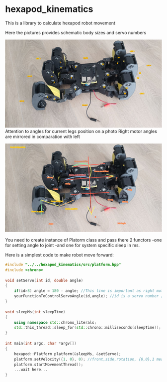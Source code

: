 # hexapod_kinematics
 This is a library to calculate hexapod robot movement

 Here the pictures provides schematic body sizes and servo numbers


![plot](./doc/motor-orders.png)
Attention to angles for current legs position on a photo
Right motor angles are mirrored in comparation with left

![plot](./doc/body.png)



 You need to create instance of Platorm class and pass there 2 functors
 -one for setting angle to joint 
 -and one for system specific sleep in ms.

Here is a simplest code to make robot move forward:
```C++
#include "../../hexapod_kinematics/src/platform.hpp"
#include <chrono>

void setServo(int id, double angle)
{
    if(id>8) angle = 180 - angle; //This line is important as right motors moves mirrored to left
    yourFunctionToControlServoAngle(id,angle); //id is a servo number [0..17], angle is a servo position [0 to 180]
}

void sleepMs(int sleepTime)
{
    using namespace std::chrono_literals;
    std::this_thread::sleep_for(std::chrono::milliseconds(sleepTime));
}

int main(int argc, char *argv[])
{
    hexapod::Platform platform(&sleepMs, &setServo);
    platform.setVelocity({1, 0}, 0); //front,side,rotation, {0,0},1 means rotate on place
    platform.startMovementThread(); 
    ...wait here...
}
```